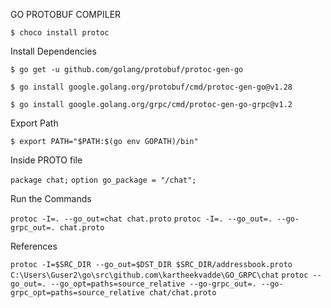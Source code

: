 
GO PROTOBUF COMPILER

`$ choco install protoc`

Install Dependencies

`$ go get -u github.com/golang/protobuf/protoc-gen-go`

`$ go install google.golang.org/protobuf/cmd/protoc-gen-go@v1.28`

`$ go install google.golang.org/grpc/cmd/protoc-gen-go-grpc@v1.2`

Export Path

`$ export PATH="$PATH:$(go env GOPATH)/bin"`

Inside PROTO file

`package chat;`
`option go_package = "/chat";`

Run the Commands

`protoc -I=. --go_out=chat chat.proto`
`protoc -I=. --go_out=. --go-grpc_out=. chat.proto`


References

`protoc -I=$SRC_DIR --go_out=$DST_DIR $SRC_DIR/addressbook.proto`
`C:\Users\Guser2\go\src\github.com\kartheekvadde\GO_GRPC\chat`
`protoc --go_out=. --go_opt=paths=source_relative --go-grpc_out=. --go-grpc_opt=paths=source_relative chat/chat.proto`
